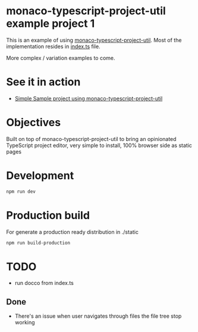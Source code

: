 # monaco-typescript-project-util example project 1

This is an example of using [monaco-typescript-project-util](https://github.com/cancerberoSgx/typescript-in-the-browser/tree/master/monaco-typescript-project-util). Most of the implementation resides in [index.ts](https://github.com/cancerberoSgx/typescript-in-the-browser/blob/master/monaco-typescript-project-util-sample-project/src/index.ts) file. 

More complex / variation examples to come. 


# See it in action

 * [Simple Sample project using monaco-typescript-project-util](https://cancerberosgx.github.io/typescript-in-the-browser/monaco-typescript-project-util-sample-project)

# Objectives

Built on top of monaco-typescript-project-util to bring an opinionated TypeScript project editor, very simple to install, 100% browser side as static pages

# Development

```sh
npm run dev
```

# Production build

For generate a production ready distribution in ./static

```sh
npm run build-production
```

# TODO

 * run docco from index.ts
 
## Done

* There's an issue when user navigates through files the file tree stop working
 